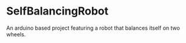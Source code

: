 SelfBalancingRobot
==================

An arduino based project featuring a robot that balances itself on two wheels.